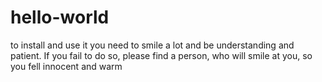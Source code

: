 # hello-world
to install and use it you need to smile a lot and be understanding and patient. If you fail to do so, please find a person, who will smile at you, so you fell innocent and warm 
